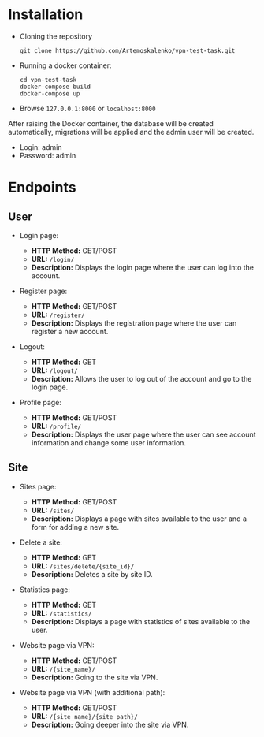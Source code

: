 # Installation

- Cloning the repository

    `git clone https://github.com/Artemoskalenko/vpn-test-task.git`


- Running a docker container:
    ```
    cd vpn-test-task
    docker-compose build
    docker-compose up
    ```

- Browse `127.0.0.1:8000` or `localhost:8000`

After raising the Docker container, the database will be created automatically, migrations will be applied and the admin user will be created.
- Login: admin
- Password: admin



# Endpoints

## User

- Login page:
  - **HTTP Method:** GET/POST
  - **URL:** `/login/`
  - **Description:** Displays the login page where the user can log into the account.

- Register page:
  - **HTTP Method:** GET/POST
  - **URL:** `/register/`
  - **Description:** Displays the registration page where the user can register a new account.

- Logout:
  - **HTTP Method:** GET
  - **URL:** `/logout/`
  - **Description:** Allows the user to log out of the account and go to the login page.

- Profile page:
  - **HTTP Method:** GET/POST
  - **URL:** `/profile/`
  - **Description:** Displays the user page where the user can see account information and change some user information.

## Site

- Sites page:
  - **HTTP Method:** GET/POST
  - **URL:** `/sites/`
  - **Description:** Displays a page with sites available to the user and a form for adding a new site.
    
- Delete a site:
  - **HTTP Method:** GET
  - **URL:** `/sites/delete/{site_id}/`
  - **Description:** Deletes a site by site ID.

- Statistics page:
  - **HTTP Method:** GET
  - **URL:** `/statistics/`
  - **Description:** Displays a page with statistics of sites available to the user.

- Website page via VPN:
  - **HTTP Method:** GET/POST
  - **URL:** `/{site_name}/`
  - **Description:** Going to the site via VPN.

- Website page via VPN (with additional path):
  - **HTTP Method:** GET/POST
  - **URL:** `/{site_name}/{site_path}/`
  - **Description:** Going deeper into the site via VPN.